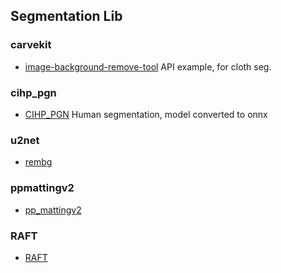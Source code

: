 ## Segmentation Lib


### carvekit

- [image-background-remove-tool](https://github.com/OPHoperHPO/image-background-remove-tool) API example, for cloth seg.

### cihp_pgn

- [CIHP_PGN](https://github.com/Engineering-Course/CIHP_PGN) Human segmentation, model converted to onnx

### u2net

- [rembg](https://github.com/danielgatis/rembg) 

### ppmattingv2

- [pp_mattingv2](https://github.com/jiachen0212/pp_mattingv2)

### RAFT

- [RAFT](https://github.com/princeton-vl/RAFT)
